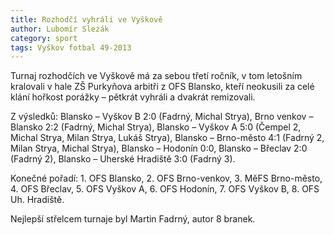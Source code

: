 ```yaml
---
title: Rozhodčí vyhráli ve Vyškově
author: Lubomír Slezák
category: sport
tags: Vyškov fotbal 49-2013
---
```


Turnaj rozhodčích ve Vyškově má za sebou třetí ročník, v tom letošním kralovali v hale ZŠ Purkyňova arbitři z OFS Blansko, kteří neokusili za celé klání hořkost porážky – pětkrát vyhráli a dvakrát remizovali.

Z výsledků: Blansko – Vyškov B 2:0 (Fadrný, Michal Strya), Brno venkov – Blansko 2:2 (Fadrný, Michal Strya), Blansko – Vyškov A 5:0 (Čempel 2, Michal Strya, Milan Strya, Lukáš Strya), Blansko – Brno-město 4:1 (Fadrný 2, Milan Strya, Michal Strya), Blansko – Hodonín 0:0, Blansko – Břeclav 2:0 (Fadrný 2), Blansko – Uherské Hradiště 3:0 (Fadrný 3).

Konečné pořadí: 1. OFS Blansko, 2. OFS Brno-venkov, 3. MěFS Brno-město, 4. OFS Břeclav, 5. OFS Vyškov A, 6. OFS Hodonín, 7. OFS Vyškov B, 8. OFS Uh. Hradiště.

Nejlepší střelcem turnaje byl Martin Fadrný, autor 8 branek.
